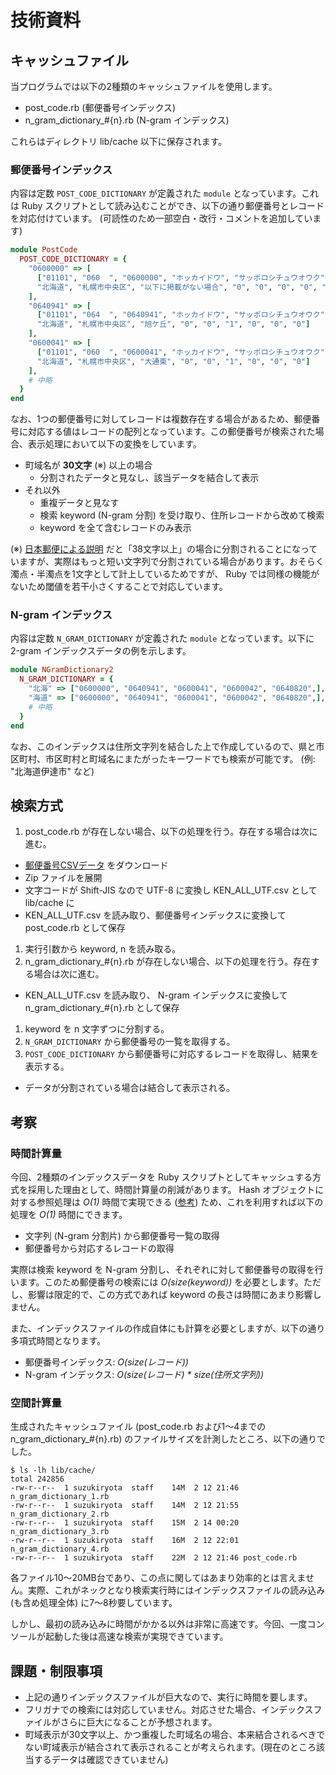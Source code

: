 # 技術資料

## キャッシュファイル

当プログラムでは以下の2種類のキャッシュファイルを使用します。

- post_code.rb (郵便番号インデックス)
- n_gram_dictionary_#{n}.rb (N-gram インデックス)

これらはディレクトリ lib/cache 以下に保存されます。

### 郵便番号インデックス

内容は定数 `POST_CODE_DICTIONARY` が定義された `module` となっています。これは Ruby スクリプトとして読み込むことができ、以下の通り郵便番号とレコードを対応付けています。 (可読性のため一部空白・改行・コメントを追加しています)

```post_code.rb
module PostCode
  POST_CODE_DICTIONARY = {
    "0600000" => [
      ["01101", "060  ", "0600000", "ホッカイドウ", "サッポロシチュウオウク", "イカニケイサイガナイバアイ",
      "北海道", "札幌市中央区", "以下に掲載がない場合", "0", "0", "0", "0", "0", "0"]
    ],
    "0640941" => [
      ["01101", "064  ", "0640941", "ホッカイドウ", "サッポロシチュウオウク", "アサヒガオカ",
      "北海道", "札幌市中央区", "旭ケ丘", "0", "0", "1", "0", "0", "0"]
    ],
    "0600041" => [
      ["01101", "060  ", "0600041", "ホッカイドウ", "サッポロシチュウオウク", "オオドオリヒガシ",
      "北海道", "札幌市中央区", "大通東", "0", "0", "1", "0", "0", "0"]
    ],
    # 中略
  }
end
```

なお、1つの郵便番号に対してレコードは複数存在する場合があるため、郵便番号に対応する値はレコードの配列となっています。この郵便番号が検索された場合、表示処理において以下の変換をしています。

- 町域名が **30文字** (※) 以上の場合
  - 分割されたデータと見なし、該当データを結合して表示
- それ以外
  - 重複データと見なす
  - 検索 keyword (N-gram 分割) を受け取り、住所レコードから改めて検索
  - keyword を全て含むレコードのみ表示

(※) [日本郵便による説明](http://www.post.japanpost.jp/zipcode/dl/readme.html) だと「38文字以上」の場合に分割されることになっていますが、実際はもっと短い文字列で分割されている場合があります。おそらく濁点・半濁点を1文字として計上しているためですが、 Ruby では同様の機能がないため閾値を若干小さくすることで対応しています。

### N-gram インデックス

内容は定数 `N_GRAM_DICTIONARY` が定義された `module` となっています。以下に 2-gram インデックスデータの例を示します。

```n_gram_dictionary_2.rb
module NGramDictionary2
  N_GRAM_DICTIONARY = {
    "北海" => ["0600000", "0640941", "0600041", "0600042", "0640820",], # 途中省略
    "海道" => ["0600000", "0640941", "0600041", "0600042", "0640820",], # 途中省略
    # 中略
  }
end
```

なお、このインデックスは住所文字列を結合した上で作成しているので、県と市区町村、市区町村と町域名にまたがったキーワードでも検索が可能です。 (例: "北海道伊達市" など)

## 検索方式

1. post_code.rb が存在しない場合、以下の処理を行う。存在する場合は次に進む。
  - [郵便番号CSVデータ](http://www.post.japanpost.jp/zipcode/dl/kogaki/zip/ken_all.zip) をダウンロード
  - Zip ファイルを展開
  - 文字コードが Shift-JIS なので UTF-8 に変換し KEN_ALL_UTF.csv として lib/cache に
  - KEN_ALL_UTF.csv を読み取り、郵便番号インデックスに変換して post_code.rb として保存
1. 実行引数から keyword, n を読み取る。
1. n_gram_dictionary_#{n}.rb が存在しない場合、以下の処理を行う。存在する場合は次に進む。
  - KEN_ALL_UTF.csv を読み取り、 N-gram インデックスに変換して n_gram_dictionary_#{n}.rb として保存
1. keyword を n 文字ずつに分割する。
1. `N_GRAM_DICTIONARY` から郵便番号の一覧を取得する。
1. `POST_CODE_DICTIONARY` から郵便番号に対応するレコードを取得し、結果を表示する。
  - データが分割されている場合は結合して表示される。

## 考察

### 時間計算量

今回、2種類のインデックスデータを Ruby スクリプトとしてキャッシュする方式を採用した理由として、時間計算量の削減があります。 Hash オブジェクトに対する参照処理は _O(1)_ 時間で実現できる ([参考](http://www.jaist.ac.jp/~kshirai/lec/i223/09.pdf)) ため、これを利用すれば以下の処理を _O(1)_ 時間にできます。

- 文字列 (N-gram 分割片) から郵便番号一覧の取得
- 郵便番号から対応するレコードの取得

実際は検索 keyword を N-gram 分割し、それぞれに対して郵便番号の取得を行います。このため郵便番号の検索には _O(size(keyword))_ を必要とします。ただし、影響は限定的で、この方式であれば keyword の長さは時間にあまり影響しません。

また、インデックスファイルの作成自体にも計算を必要としますが、以下の通り多項式時間となります。

- 郵便番号インデックス: _O(size(レコード))_
- N-gram インデックス: _O(size(レコード) * size(住所文字列))_

### 空間計算量

生成されたキャッシュファイル (post_code.rb および1〜4までの n_gram_dictionary_#{n}.rb) のファイルサイズを計測したところ、以下の通りでした。

```
$ ls -lh lib/cache/
total 242856
-rw-r--r--  1 suzukiryota  staff    14M  2 12 21:46 n_gram_dictionary_1.rb
-rw-r--r--  1 suzukiryota  staff    14M  2 12 21:55 n_gram_dictionary_2.rb
-rw-r--r--  1 suzukiryota  staff    15M  2 14 00:20 n_gram_dictionary_3.rb
-rw-r--r--  1 suzukiryota  staff    16M  2 12 22:01 n_gram_dictionary_4.rb
-rw-r--r--  1 suzukiryota  staff    22M  2 12 21:46 post_code.rb
```

各ファイル10〜20MB台であり、この点に関してはあまり効率的とは言えません。実際、これがネックとなり検索実行時にはインデックスファイルの読み込み (も含め処理全体) に7〜8秒要しています。

しかし、最初の読み込みに時間がかかる以外は非常に高速です。今回、一度コンソールが起動した後は高速な検索が実現できています。

## 課題・制限事項

- 上記の通りインデックスファイルが巨大なので、実行に時間を要します。
- フリガナでの検索には対応していません。対応させた場合、インデックスファイルがさらに巨大になることが予想されます。
- 町域表示が30文字以上、かつ重複した町域名の場合、本来結合されるべきでない町域表示が結合されて表示されることが考えられます。(現在のところ該当するデータは確認できていません)
